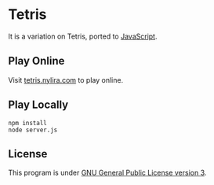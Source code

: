 # Tetris

It is a variation on Tetris, ported to [JavaScript](https://en.wikipedia.org/wiki/JavaScript).

## Play Online

Visit [tetris.nylira.com](http://tetris.nylira.com) to play online.

## Play Locally

    npm install
    node server.js

## License

This program is under [GNU General Public License version 3](https://www.gnu.org/licenses/gpl-3.0.html).
